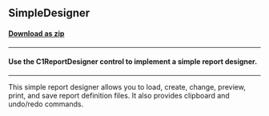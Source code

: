 ## SimpleDesigner
#### [Download as zip](https://grapecity.github.io/DownGit/#/home?url=https://github.com/GrapeCity/ComponentOne-WinForms-Samples/tree/master/NetFramework\Reports\C1ReportDesigner\VB\SimpleDesigner)
____
#### Use the C1ReportDesigner control to implement a simple report designer.
____
This simple report designer allows you to load, create, change, preview, print, and save report definition files. It also provides clipboard and undo/redo commands. 
